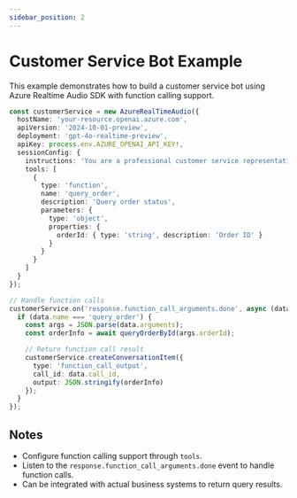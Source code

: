 ```yaml
---
sidebar_position: 2
---
```


# Customer Service Bot Example

This example demonstrates how to build a customer service bot using Azure Realtime Audio SDK with function calling support.

```typescript
const customerService = new AzureRealTimeAudio({
  hostName: 'your-resource.openai.azure.com',
  apiVersion: '2024-10-01-preview',
  deployment: 'gpt-4o-realtime-preview',
  apiKey: process.env.AZURE_OPENAI_API_KEY!,
  sessionConfig: {
    instructions: 'You are a professional customer service representative. Please answer customer questions patiently.',
    tools: [
      {
        type: 'function',
        name: 'query_order',
        description: 'Query order status',
        parameters: {
          type: 'object',
          properties: {
            orderId: { type: 'string', description: 'Order ID' }
          }
        }
      }
    ]
  }
});

// Handle function calls
customerService.on('response.function_call_arguments.done', async (data) => {
  if (data.name === 'query_order') {
    const args = JSON.parse(data.arguments);
    const orderInfo = await queryOrderById(args.orderId);

    // Return function call result
    customerService.createConversationItem({
      type: 'function_call_output',
      call_id: data.call_id,
      output: JSON.stringify(orderInfo)
    });
  }
});
```

## Notes

- Configure function calling support through `tools`.
- Listen to the `response.function_call_arguments.done` event to handle function calls.
- Can be integrated with actual business systems to return query results. 